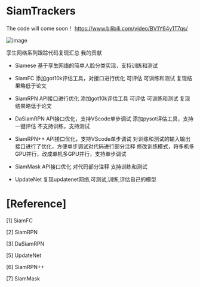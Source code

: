 # SiamTrackers

The code will come soon！  https://www.bilibili.com/video/BV1Y64y1T7qs/


![image](https://github.com/HonglinChu/SiamTrackers/tree/master/image/deep.jpg)

孪生网络系列跟踪代码复现汇总
我的贡献

- Siamese 
基于孪生网络的简单人脸分类实现，支持训练和测试

- SiamFC 添加got10k评估工具，对接口进行优化
可评估
可训练和测试
复现结果略低于论文

- SiamRPN 
API接口进行优化
添加got10k评估工具
可评估
可训练和测试
复现结果略低于论文

- DaSiamRPN
API接口优化，支持VScode单步调试
添加pysot评估工具，支持一键评估
不支持训练，支持测试

- SiamRPN++ 
API接口优化，支持VScode单步调试  对训练和测试的输入输出接口进行了优化，方便单步调试对代码进行部分注释
修改训练模式，将多机多GPU并行，改成单机多GPU并行，支持单步调试
- SiamMask
API接口优化
对代码部分注释
支持训练和测试

- UpdateNet 
复现updatenet网络,可测试,训练,评估自己的模型

# [Reference]

   [1] SiamFC 

   [2] SiamRPN

   [3] DaSiamRPN

   [5] UpdateNet

   [6] SiamRPN++

   [7] SiamMask
